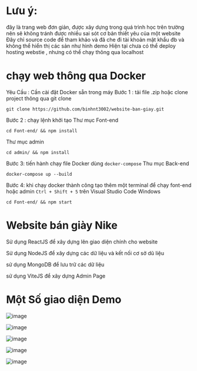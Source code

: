 # Lưu ý:
đây là trang web đơn giản, được xây dựng trong quá trình học trên trường nên sẽ không tránh được nhiều sai sót cơ bản thiết yêu của một website
Đây chỉ source code để tham khảo và đã che đi tài khoản mật khẩu đb và không thể hiển thị các sản như hình demo
Hiện tại chưa có thể deploy hosting webstie , nhưng có thể chạy thông qua localhost

# chạy web thông qua Docker
Yêu Cầu : Cần cài đặt Docker sẵn trong máy
Bước 1 : tải file .zip hoặc clone project thông qua git clone
```
git clone https://github.com/binhnt3002/website-ban-giay.git
```
Bước 2 : chạy lệnh khởi tạo
Thư mục Font-end
```
cd Font-end/ && npm install 
```
Thư mục admin
```
cd admin/ && npm install 
```
Bước 3: tiến hành chạy file Docker dùng ```docker-compose```
Thu mục Back-end
```
docker-compose up --build
```
Bước 4: khi chạy docker thành công 
tạo thêm một terminal để chạy font-end hoặc admin ```Ctrl + Shift + 5``` trên Visual Studio Code Windows
```
cd Font-end/ && npm start
```

# Website bán giày Nike

Sử dụng ReactJS để xây dựng lên giao diện chính cho website

Sử dụng NodeJS để xây dựng các dữ liệu và kết nối cơ sở dũ liệu

sử dụng MongoDB để lưu trữ các dữ liệu

sử dụng ViteJS để xây dựng Admin Page

# Một Số giao diện Demo

![image](https://github.com/binhnt3002/website-shoes-Nike/assets/110091348/b850a3d1-8927-42e5-86d5-0b76c36bffcd)

![image](https://github.com/binhnt3002/website-shoes-Nike/assets/110091348/23fdd4b6-da0e-40e1-996d-d2bebf6ac230)

![image](https://github.com/binhnt3002/website-shoes-Nike/assets/110091348/00f2e84f-b244-4f0d-a0e7-14c2d59e27d3)

![image](https://github.com/binhnt3002/website-shoes-Nike/assets/110091348/058251d9-4eae-41a3-91f8-cb5498618412)

![image](https://github.com/binhnt3002/website-ban-giay/assets/110091348/82b7dab9-a7cb-4e34-bf02-f3c5a5ae795e)

